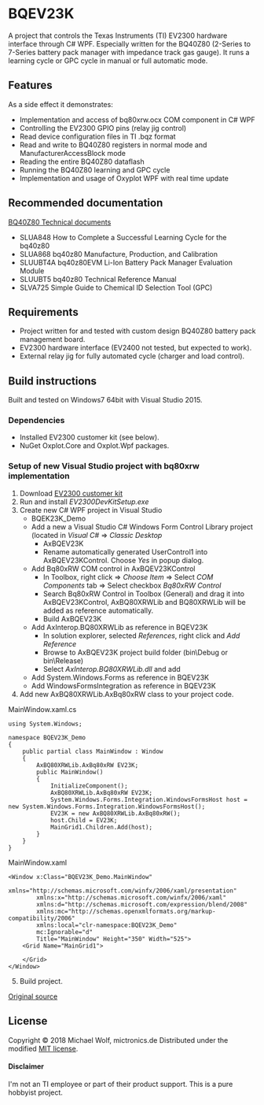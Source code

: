 # BQEV23K
A project that controls the Texas Instruments (TI) EV2300 hardware interface through C# WPF.
Especially written for the BQ40Z80 (2-Series to 7-Series battery pack manager with impedance track gas gauge). It runs a learning cycle or GPC cycle in manual or full automatic mode.

## Features
As a side effect it demonstrates:
- Implementation and access of bq80xrw.ocx COM component in C# WPF
- Controlling the EV2300 GPIO pins (relay jig control)
- Read device configuration files in TI .bqz format
- Read and write to BQ40Z80 registers in normal mode and ManufacturerAccessBlock mode
- Reading the entire BQ40Z80 dataflash
- Running the BQ40Z80 learning and GPC cycle
- Implementation and usage of Oxyplot WPF with real time update

## Recommended documentation

[BQ40Z80 Technical documents](http://www.ti.com/product/BQ40Z80/technicaldocuments)
- SLUA848 How to Complete a Successful Learning Cycle for the bq40z80
- SLUA868 bq40z80 Manufacture, Production, and Calibration
- SLUUBT4A bq40z80EVM Li-Ion Battery Pack Manager Evaluation Module
- SLUUBT5 bq40z80 Technical Reference Manual
- SLVA725 Simple Guide to Chemical ID Selection Tool (GPC)

## Requirements

- Project written for and tested with custom design BQ40Z80 battery pack management board.
- EV2300 hardware interface (EV2400 not tested, but expected to work).
- External relay jig for fully automated cycle (charger and load control).

## Build instructions
Built and tested on Windows7 64bit with Visual Studio 2015.

### Dependencies

- Installed EV2300 customer kit (see below).
- NuGet Oxplot.Core and Oxplot.Wpf packages.

### Setup of new Visual Studio project with bq80xrw implementation
1. Download [EV2300 customer kit](https://e2e.ti.com/support/power_management/battery_management/f/180/p/671348/2470529#2470529)
2. Run and install *EV2300DevKitSetup.exe*
3. Create new C# WPF project in Visual Studio
   - BQEK23K_Demo
   - Add a new a Visual Studio C# Windows Form Control Library project (located in *Visual C#* => *Classic Desktop*
     - AxBQEV23K
	 - Rename automatically generated UserControl1 into AxBQEV23KControl. Choose *Yes* in popup dialog.
   - Add Bq80xRW COM control in AxBQEV23KControl
     - In Toolbox, right click => *Choose Item* => Select *COM Components* tab => Select checkbox *Bq80xRW Control*
     - Search Bq80xRW Control in Toolbox (General) and drag it into AxBQEV23KControl, AxBQ80XRWLib and BQ80XRWLib will be added as reference automatically.
     - Build AxBQEV23K
   - Add AxInterop.BQ80XRWLib as reference in BQEV23K
     - In solution explorer, selected *References*, right click and *Add Reference*
	 - Browse to AxBQEV23K project build folder (bin\Debug or bin\Release)
	 - Select *AxInterop.BQ80XRWLib.dll* and add
   - Add System.Windows.Forms as reference in BQEV23K
   - Add WindowsFormsIntegration as reference in BQEV23K
4. Add new AxBQ80XRWLib.AxBq80xRW class to your project code.

MainWindow.xaml.cs
```
using System.Windows;

namespace BQEV23K_Demo
{
    public partial class MainWindow : Window
    {
        AxBQ80XRWLib.AxBq80xRW EV23K;
        public MainWindow()
        {
            InitializeComponent();
            AxBQ80XRWLib.AxBq80xRW EV23K;
            System.Windows.Forms.Integration.WindowsFormsHost host = new System.Windows.Forms.Integration.WindowsFormsHost();
            EV23K = new AxBQ80XRWLib.AxBq80xRW();
            host.Child = EV23K;
            MainGrid1.Children.Add(host);
        }
    }
}
```
MainWindow.xaml
```
<Window x:Class="BQEV23K_Demo.MainWindow"
        xmlns="http://schemas.microsoft.com/winfx/2006/xaml/presentation"
        xmlns:x="http://schemas.microsoft.com/winfx/2006/xaml"
        xmlns:d="http://schemas.microsoft.com/expression/blend/2008"
        xmlns:mc="http://schemas.openxmlformats.org/markup-compatibility/2006"
        xmlns:local="clr-namespace:BQEV23K_Demo"
        mc:Ignorable="d"
        Title="MainWindow" Height="350" Width="525">
    <Grid Name="MainGrid1">
        
    </Grid>
</Window>
```
5. Build project.

[Original source](http://e2e.ti.com/support/power_management/battery_management/f/180/p/640114/2363362#2363362)

## License

Copyright &copy; 2018 Michael Wolf, mictronics.de
Distributed under the modified [MIT license](LICENSE).

#### Disclaimer
I'm not an TI employee or part of their product support. This is a pure hobbyist project.